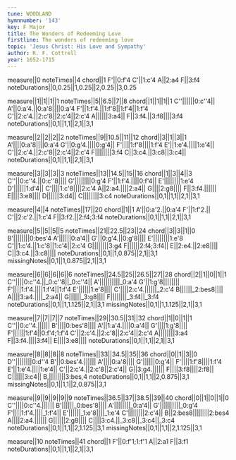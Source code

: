 ```yaml
---
tune: WOODLAND
hymnnumber: '143'
key: F Major
title: The Wonders of Redeeming Love
firstline: The wonders of redeeming love
topic: 'Jesus Christ: His Love and Sympathy'
author: R. F. Cottrell
year: 1652-1715
---
```

measure||0
noteTimes||4
chord||1
F'||0:f'4
C'||1:c'4
A||2:a4
F||3:f4
noteDurations||0,0.25||1,0.25||2,0.25||3,0.25

measure||1||1||1||1
noteTimes||5||6.5||7||8
chord||1||1||1||1
C''||||||0:c''4||
A'||0:a'4.||0:a'8||||0:a'4
F'||1:f'4.||1:f'8||1:f'4||1:f'4
C'||2:c'4.||2:c'8||2:c'4||2:c'4
A||||||3:a4||
F||3:f4.||3:f8||||3:f4
noteDurations||0,1||1,1||2,1||3,1

measure||2||2||2||2
noteTimes||9||10.5||11||12
chord||3||1||3||1
A'||||0:a'8||||0:a'4
G'||0:g'4.||||0:g'4||
F'||||1:f'8||||1:f'4
E'||1:e'4.||||1:e'4||
C'||2:c'4.||2:c'8||2:c'4||2:c'4
F||||||||3:f4
C||3:c4.||3:c8||3:c4||
noteDurations||0,1||1,1||2,1||3,1

measure||3||3||3||3
noteTimes||13||14.5||15||16
chord||1||3||4||3
C''||0:c''4.||0:c''8||||
G'||||||||0:g'4
F'||1:f'4.||||0:f'4||
E'||||||||1:e'4
D'||||||1:d'4||
C'||||1:c'8||||2:c'4
A||2:a4.||||2:a4||
G||||2:g8||||
F||3:f4.||||||
E||||3:e8||||
D||||||3:d4||
C||||||||3:c4
noteDurations||0,1||1,1||2,1||3,1

measure||4||4
noteTimes||17||20
chord||1||1
A'||0:a'2.||0:a'4
F'||1:f'2.||
C'||2:c'2.||1:c'4
F||3:f2.||2:f4;3:f4
noteDurations||0,1||1,1||2,1||3,1

measure||5||5||5||5
noteTimes||21||22.5||23||24
chord||3||3||1||0
B'||||||||0:bes'4
A'||||||0:a'4||
G'||0:g'4.||0:g'8||||
E'||||||||1:e'8
C'||1:c'4.||1:c'8||1:c'4||2:c'4
G||||||||3:g4
F||||||2:f4;3:f4||
E||2:e4.||2:e8||||
C||3:c4.||3:c8||||
noteDurations||0,1||1,0.875||2,1||3,1
missingNotes||0,1||1,0.875||2,1||3,1

measure||6||6||6||6||6
noteTimes||24.5||25||26.5||27||28
chord||2||1||0||1||1
C''||||0:c''4.||_0:c''8||_0:c''4||
A'||||||||||_0:a'4
G'||1:g'8||||||||
F'||||1:f'4.||||1:f'4||1:f'4
E'||||||1:e'8||||
C'||||2:c'4.||||||_2:c'4
B||||||_2:bes8||||
A||||3:a4.||||_2:a4||
G||||||_3:g8||||
F||||||||_3:f4||_3:f4
noteDurations||0,1||1,1.125||2,1||3,1
missingNotes||0,1||1,1.125||2,1||3,1

measure||7||7||7||7
noteTimes||29||30.5||31||32
chord||1||0||1||1
C''||0:c''4.||||||
B'||||0:bes'8||||
A'||1:a'4.||||0:a'4||
G'||||1:g'8||||
F'||||||1:f'4||0:f'4;1:f'4
C'||2:c'4.||2:c'8||2:c'4||2:c'4
A||||||||3:a4
F||3:f4.||||3:f4||
E||||3:e8||||
noteDurations||0,1||1,1||2,1||3,1

measure||8||8||8||8
noteTimes||33||34.5||35||36
chord||0||1||3||0
D''||||||||0:d''4
B'||0:bes'4.||||||
A'||||0:a'8||||
G'||||||0:g'4||
F'||||1:f'8||||1:f'4
E'||1:e'4.||||1:e'4||
C'||2:c'4.||2:c'8||2:c'4||
G||3:g4.||||||
F||||3:f8||||2:f8||
C||||||3:c4||
B,||||||||3:bes,4
noteDurations||0,1||1,1||2,0.875||3,1
missingNotes||0,1||1,1||2,0.875||3,1

measure||9||9||9||9||9
noteTimes||36.5||37||38.5||39||40
chord||0||1||0||1||0
C''||||0:c''4.||||||
B'||||||_0:bes'8||||
A'||||||||_0:a'4||
G'||||||||||_0:g'4
F'||||1:f'4.||||_1:f'4||
E'||||||_1:e'8||||_1:e'4
C'||||||||2:c'4||
B||2:bes8||||||||2:bes4
A||||2:a4.||||||
G||||||2:g8||||
C||||3:c4.||_3:c8||_3:c4||_3:c4
noteDurations||0,1||1,1||2,1.125||3,1
missingNotes||0,1||1,1||2,1.125||3,1

measure||10
noteTimes||41
chord||1
F'||0:f'1;1:f'1
A||2:a1
F||3:f1
noteDurations||0,1||1,1||2,1||3,1

